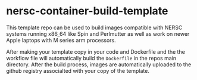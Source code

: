 # nersc-container-build-template

This template repo can be used to build images compatible with NERSC systems running x86_64 like Spin and Perlmutter as well as work on newer Apple laptops with M series arm processors.

After making your template copy in your code and Dockerfile and the the workflow file will automatically build the `Dockerfile` in the repos main directory. After the build process, images are automatically uploaded to the github registry associalted with your copy of the template.